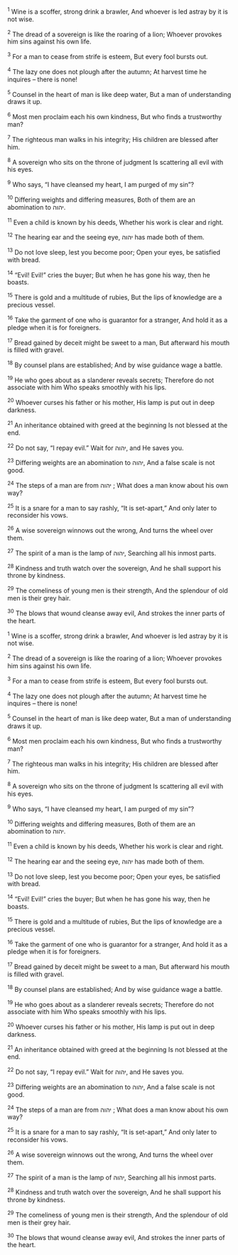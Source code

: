<sup>1</sup> Wine is a scoffer, strong drink a brawler, And whoever is led astray by it is not wise.

<sup>2</sup> The dread of a sovereign is like the roaring of a lion; Whoever provokes him sins against his own life.

<sup>3</sup> For a man to cease from strife is esteem, But every fool bursts out.

<sup>4</sup> The lazy one does not plough after the autumn; At harvest time he inquires – there is none!

<sup>5</sup> Counsel in the heart of man is like deep water, But a man of understanding draws it up.

<sup>6</sup> Most men proclaim each his own kindness, But who finds a trustworthy man?

<sup>7</sup> The righteous man walks in his integrity; His children are blessed after him.

<sup>8</sup> A sovereign who sits on the throne of judgment Is scattering all evil with his eyes.

<sup>9</sup> Who says, “I have cleansed my heart, I am purged of my sin”?

<sup>10</sup> Differing weights and differing measures, Both of them are an abomination to יהוה.

<sup>11</sup> Even a child is known by his deeds, Whether his work is clear and right.

<sup>12</sup> The hearing ear and the seeing eye, יהוה has made both of them.

<sup>13</sup> Do not love sleep, lest you become poor; Open your eyes, be satisfied with bread.

<sup>14</sup> “Evil! Evil!” cries the buyer; But when he has gone his way, then he boasts.

<sup>15</sup> There is gold and a multitude of rubies, But the lips of knowledge are a precious vessel.

<sup>16</sup> Take the garment of one who is guarantor for a stranger, And hold it as a pledge when it is for foreigners.

<sup>17</sup> Bread gained by deceit might be sweet to a man, But afterward his mouth is filled with gravel.

<sup>18</sup> By counsel plans are established; And by wise guidance wage a battle.

<sup>19</sup> He who goes about as a slanderer reveals secrets; Therefore do not associate with him Who speaks smoothly with his lips.

<sup>20</sup> Whoever curses his father or his mother, His lamp is put out in deep darkness.

<sup>21</sup> An inheritance obtained with greed at the beginning Is not blessed at the end.

<sup>22</sup> Do not say, “I repay evil.” Wait for יהוה, and He saves you.

<sup>23</sup> Differing weights are an abomination to יהוה, And a false scale is not good.

<sup>24</sup> The steps of a man are from יהוה ; What does a man know about his own way?

<sup>25</sup> It is a snare for a man to say rashly, “It is set-apart,” And only later to reconsider his vows.

<sup>26</sup> A wise sovereign winnows out the wrong, And turns the wheel over them.

<sup>27</sup> The spirit of a man is the lamp of יהוה, Searching all his inmost parts.

<sup>28</sup> Kindness and truth watch over the sovereign, And he shall support his throne by kindness.

<sup>29</sup> The comeliness of young men is their strength, And the splendour of old men is their grey hair.

<sup>30</sup> The blows that wound cleanse away evil, And strokes the inner parts of the heart.

<sup>1</sup> Wine is a scoffer, strong drink a brawler, And whoever is led astray by it is not wise.

<sup>2</sup> The dread of a sovereign is like the roaring of a lion; Whoever provokes him sins against his own life.

<sup>3</sup> For a man to cease from strife is esteem, But every fool bursts out.

<sup>4</sup> The lazy one does not plough after the autumn; At harvest time he inquires – there is none!

<sup>5</sup> Counsel in the heart of man is like deep water, But a man of understanding draws it up.

<sup>6</sup> Most men proclaim each his own kindness, But who finds a trustworthy man?

<sup>7</sup> The righteous man walks in his integrity; His children are blessed after him.

<sup>8</sup> A sovereign who sits on the throne of judgment Is scattering all evil with his eyes.

<sup>9</sup> Who says, “I have cleansed my heart, I am purged of my sin”?

<sup>10</sup> Differing weights and differing measures, Both of them are an abomination to יהוה.

<sup>11</sup> Even a child is known by his deeds, Whether his work is clear and right.

<sup>12</sup> The hearing ear and the seeing eye, יהוה has made both of them.

<sup>13</sup> Do not love sleep, lest you become poor; Open your eyes, be satisfied with bread.

<sup>14</sup> “Evil! Evil!” cries the buyer; But when he has gone his way, then he boasts.

<sup>15</sup> There is gold and a multitude of rubies, But the lips of knowledge are a precious vessel.

<sup>16</sup> Take the garment of one who is guarantor for a stranger, And hold it as a pledge when it is for foreigners.

<sup>17</sup> Bread gained by deceit might be sweet to a man, But afterward his mouth is filled with gravel.

<sup>18</sup> By counsel plans are established; And by wise guidance wage a battle.

<sup>19</sup> He who goes about as a slanderer reveals secrets; Therefore do not associate with him Who speaks smoothly with his lips.

<sup>20</sup> Whoever curses his father or his mother, His lamp is put out in deep darkness.

<sup>21</sup> An inheritance obtained with greed at the beginning Is not blessed at the end.

<sup>22</sup> Do not say, “I repay evil.” Wait for יהוה, and He saves you.

<sup>23</sup> Differing weights are an abomination to יהוה, And a false scale is not good.

<sup>24</sup> The steps of a man are from יהוה ; What does a man know about his own way?

<sup>25</sup> It is a snare for a man to say rashly, “It is set-apart,” And only later to reconsider his vows.

<sup>26</sup> A wise sovereign winnows out the wrong, And turns the wheel over them.

<sup>27</sup> The spirit of a man is the lamp of יהוה, Searching all his inmost parts.

<sup>28</sup> Kindness and truth watch over the sovereign, And he shall support his throne by kindness.

<sup>29</sup> The comeliness of young men is their strength, And the splendour of old men is their grey hair.

<sup>30</sup> The blows that wound cleanse away evil, And strokes the inner parts of the heart.

